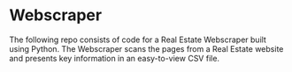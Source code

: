 # Webscraper
The following repo consists of code for a Real Estate Webscraper built using Python. The Webscraper scans the pages from a Real Estate website and presents key information in an easy-to-view CSV file.
